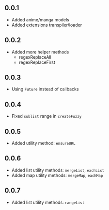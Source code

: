 ## 0.0.1

-   Added anime/manga models
-   Added extensions transpiler/loader

## 0.0.2

-   Added more helper methods
    -   regexReplaceAll
    -   regexReplaceFirst

## 0.0.3

-   Using `Future` instead of callbacks

## 0.0.4

-   Fixed `sublist` range in `createFuzzy`

## 0.0.5

-   Added utility method: `ensureURL`

## 0.0.6

-   Added list utility methods: `mergeList`, `eachList`
-   Added map utility methods: `mergeMap`, `eachMap`

## 0.0.7

-   Added list utility methods: `rangeList`
